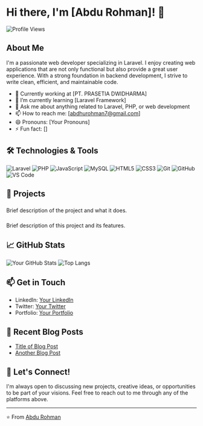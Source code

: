 # Hi there, I'm [Abdu Rohman]! 👋

![Profile Views](https://komarev.com/ghpvc/?username=yourusername&color=green)

## About Me

I'm a passionate web developer specializing in Laravel. I enjoy creating web applications that are not only functional but also provide a great user experience. With a strong foundation in backend development, I strive to write clean, efficient, and maintainable code.

- 💼 Currently working at [PT. PRASETIA DWIDHARMA]
- 🌱 I’m currently learning [Laravel Framework]
- 💬 Ask me about anything related to Laravel, PHP, or web development
- 📫 How to reach me: [abdhurohman7@gmail.com]
- 😄 Pronouns: [Your Pronouns]
- ⚡ Fun fact: []

## 🛠️ Technologies & Tools

![Laravel](https://img.shields.io/badge/Laravel-FF2D20?style=for-the-badge&logo=laravel&logoColor=white)
![PHP](https://img.shields.io/badge/PHP-777BB4?style=for-the-badge&logo=php&logoColor=white)
![JavaScript](https://img.shields.io/badge/JavaScript-323330?style=for-the-badge&logo=javascript&logoColor=F7DF1E)
![MySQL](https://img.shields.io/badge/MySQL-4479A1?style=for-the-badge&logo=mysql&logoColor=white)
![HTML5](https://img.shields.io/badge/HTML5-E34F26?style=for-the-badge&logo=html5&logoColor=white)
![CSS3](https://img.shields.io/badge/CSS3-1572B6?style=for-the-badge&logo=css3&logoColor=white)
![Git](https://img.shields.io/badge/Git-F05032?style=for-the-badge&logo=git&logoColor=white)
![GitHub](https://img.shields.io/badge/GitHub-181717?style=for-the-badge&logo=github&logoColor=white)
![VS Code](https://img.shields.io/badge/VS%20Code-007ACC?style=for-the-badge&logo=visual-studio-code&logoColor=white)

## 🚀 Projects

### [](https://github.com/yourusername/projectname)
Brief description of the project and what it does.

### [](https://github.com/yourusername/anotherproject)
Brief description of this project and its features.

## 📈 GitHub Stats

![Your GitHub Stats](https://github-readme-stats.vercel.app/api?username=yourusername&show_icons=true&theme=radical)
![Top Langs](https://github-readme-stats.vercel.app/api/top-langs/?username=yourusername&layout=compact&theme=radical)

## 📫 Get in Touch

- LinkedIn: [Your LinkedIn](https://linkedin.com/in/yourusername)
- Twitter: [Your Twitter](https://twitter.com/yourusername)
- Portfolio: [Your Portfolio](https://yourportfolio.com)

## 📝 Recent Blog Posts

<!-- BLOG-POST-LIST:START -->
- [Title of Blog Post](https://yourblog.com/blog-post-url)
- [Another Blog Post](https://yourblog.com/another-post-url)
<!-- BLOG-POST-LIST:END -->

## 📢 Let's Connect!

I'm always open to discussing new projects, creative ideas, or opportunities to be part of your visions. Feel free to reach out to me through any of the platforms above.

---

⭐️ From [Abdu Rohman](https://github.com/yourusername)
